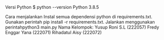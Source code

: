 Versi Python
$ python --version
Python 3.8.5

Cara menjalankan
Instal semua dependensi python di requirements.txt. Gunakan perintah pip install -r requirements.txt.
Jalankan menggunakan perintahpython3 main.py
Nama Kelompok:
Yusup Roni S.L (222057)
Fredy Enggar Yana (222071)
Rihadatul Aisy (222072)
